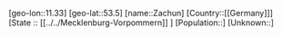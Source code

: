 ﻿---
location: [53.5,11.33]
mapzoom: [7,12] 
mapmarker: city 
type: City
tags:
- geo/City


SpocWebEntityId: 35767
isDeleted: false
confidential: public

---
[geo-lon::11.33]
[geo-lat::53.5]
[name::Zachun]
[Country::[[Germany]]]
[State :: [[../../Mecklenburg-Vorpommern]] ]
[Population::]
[Unknown::]

